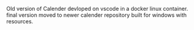 Old version of Calender devloped on vscode in a docker linux container. final version moved to newer calender repository built for windows with resources.
